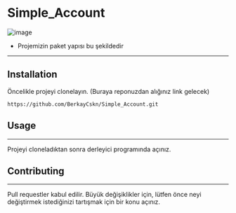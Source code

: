 # Simple_Account
![image](https://user-images.githubusercontent.com/101183663/167150230-d82f0531-3716-486d-b95f-5b377fb6e99d.png)

* Projemizin paket yapısı bu şekildedir

-----------------------------------------------------------------------------------------------------------------------------------
## Installation
Öncelikle projeyi clonelayın. (Buraya reponuzdan alığınız link gelecek)

`https://github.com/BerkayCskn/Simple_Account.git`

## Usage
-----------------------------------------------------------------------------------------------------------------------------------
Projeyi cloneladıktan sonra derleyici programında açınız.

## Contributing
-----------------------------------------------------------------------------------------------------------------------------------
Pull requestler kabul edilir. Büyük değişiklikler için, lütfen önce neyi değiştirmek istediğinizi tartışmak için bir konu açınız.
